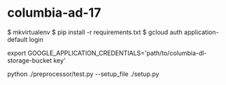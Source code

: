 # columbia-ad-17

$ mkvirtualenv <environment name>
$ pip install -r requirements.txt
$ gcloud auth application-default login

export GOOGLE_APPLICATION_CREDENTIALS='path/to/columbia-dl-storage-bucket key'

python ./preprocessor/test.py --setup_file ./setup.py
